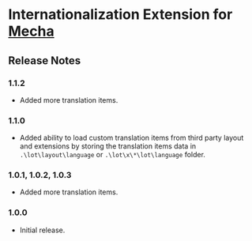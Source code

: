 Internationalization Extension for [Mecha](https://github.com/mecha-cms/mecha)
==============================================================================

Release Notes
-------------

### 1.1.2

 - Added more translation items.

### 1.1.0

 - Added ability to load custom translation items from third party layout and extensions by storing the translation items data in `.\lot\layout\language` or `.\lot\x\*\lot\language` folder.

### 1.0.1, 1.0.2, 1.0.3

 - Added more translation items.

### 1.0.0

 - Initial release.